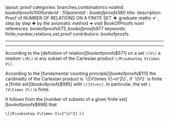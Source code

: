 layout: proof
categories: branches,combinatorics
nodeid: bookofproofs$1000
orderid: 50
parentid: bookofproofs$580
title: 
description:  Proof of NUMBER OF RELATIONS ON A FINITE SET &#9733; graduate maths &#10004; step by step &#10010; by the axiomatic method &#10140; visit BookOfProofs now!
references: bookofproofs$573,bookofproofs$977
keywords: finite,number,relations,set,proof
contributors: bookofproofs

---


---

According to the [definition of relation][bookofproofs$571] on a set `\(V\)` a relation `\(R\)` is any subset of the Cartesian product `\(R\subseteq V\times V\)`.

According to the [fundamental counting principle][bookofproofs$111] the cardinality of the Cartesian product is `\(|V\times V|=n^2\)`, if `\(V\)` is finite a [finite set][bookofproofs$985] with `\(|V|=n\)`. In particular, the set `\(V\times V\)` is finite.



It follows from the [number of subsets of a given finite set][bookofproofs$998] that

`\[|R\subseteq V\times V|=2^{n^2}.\]`

